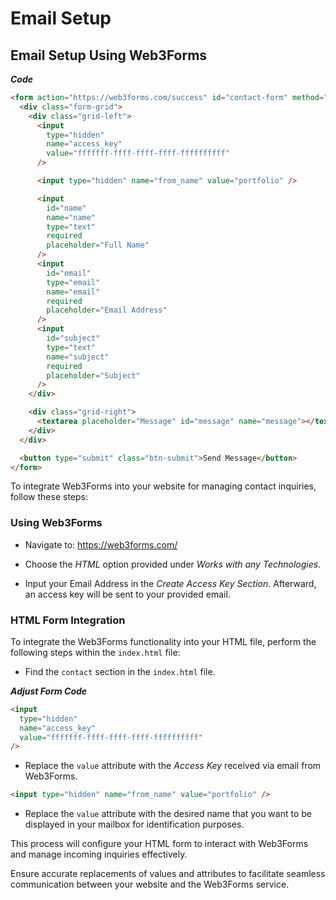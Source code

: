 # Email Setup

## Email Setup Using Web3Forms

**_Code_**

```html
<form action="https://web3forms.com/success" id="contact-form" method="post">
  <div class="form-grid">
    <div class="grid-left">
      <input
        type="hidden"
        name="access_key"
        value="fffffff-ffff-ffff-ffff-ffffffffff"
      />

      <input type="hidden" name="from_name" value="portfolio" />

      <input
        id="name"
        name="name"
        type="text"
        required
        placeholder="Full Name"
      />
      <input
        id="email"
        type="email"
        name="email"
        required
        placeholder="Email Address"
      />
      <input
        id="subject"
        type="text"
        name="subject"
        required
        placeholder="Subject"
      />
    </div>

    <div class="grid-right">
      <textarea placeholder="Message" id="message" name="message"></textarea>
    </div>
  </div>

  <button type="submit" class="btn-submit">Send Message</button>
</form>
```

To integrate Web3Forms into your website for managing contact inquiries, follow these steps:

### Using Web3Forms

- Navigate to: https://web3forms.com/

- Choose the _HTML_ option provided under _Works with any Technologies_.

- Input your Email Address in the _Create Access Key Section_. Afterward, an access key will be sent to your provided email.

### HTML Form Integration

To integrate the Web3Forms functionality into your HTML file, perform the following steps within the `index.html` file:

- Find the `contact` section in the `index.html` file.

**_Adjust Form Code_**

```html
<input
  type="hidden"
  name="access_key"
  value="fffffff-ffff-ffff-ffff-ffffffffff"
/>
```

- Replace the `value` attribute with the _Access Key_ received via email from Web3Forms.

```html
<input type="hidden" name="from_name" value="portfolio" />
```

- Replace the `value` attribute with the desired name that you want to be displayed in your mailbox for identification purposes.

This process will configure your HTML form to interact with Web3Forms and manage incoming inquiries effectively.

Ensure accurate replacements of values and attributes to facilitate seamless communication between your website and the Web3Forms service.
